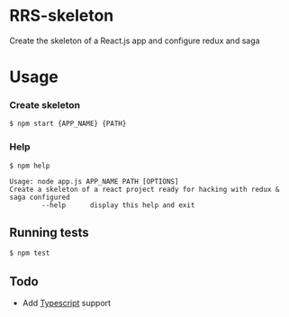 # RRS-skeleton
Create the skeleton of a React.js app and configure redux and saga

# Usage
### Create skeleton
```sh
$ npm start {APP_NAME} {PATH}
```

### Help
```
$ npm help

Usage: node app.js APP_NAME PATH [OPTIONS]
Create a skeleton of a react project ready for hacking with redux & saga configured
        --help      display this help and exit
```

## Running tests
```sh
$ npm test
```
## Todo
* Add [Typescript](https://www.typescriptlang.org/) support
